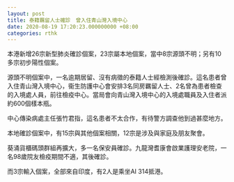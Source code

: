```yaml
---
layout: post
title: 泰籍羈留人士確診　曾入住青山灣入境中心
date: 2020-08-19 17:20:23.000000000 +08:00
categories: rthk
---
```


本港新增26宗新型肺炎確診個案，23宗屬本地個案，當中8宗源頭不明；另有10多宗初步陽性個案。

源頭不明個案中，一名逾期居留、沒有病徵的泰籍人士經檢測後確診。這名患者曾入住青山灣入境中心，衞生防護中心會安排3名同房羈留人士、2名曾為患者檢查的入境處人員，前往檢疫中心。當局會向青山灣入境中心的入境處職員及入住者派約600個樣本瓶。

中心傳染病處主任張竹君指，這名患者不太合作，有待警方調查他到過甚麼地方。

本地確診個案中，有15宗與其他個案相關，12宗是涉及與家庭及朋友聚會。

葵涌貨櫃碼頭群組再擴大，多一名保安員確診。九龍灣耆康會啟業護理安老院，一名98歲院友檢疫期間不適，其後確診。

而3宗輸入個案，全部來自印度，有2人是乘坐AI 314抵港。
